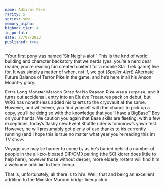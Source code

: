 ```yaml
---
name: Admiral Pike
rarity: 5
series: snw
memory_alpha:
bigbook_tier: 4
in_portal:
date: 27/07/2023
published: true
---
```


“Your first pony was named ‘Sir Neighs-alot’” This is the kind of world building and character backstory that we nerds (yes, you’re a nerd dear reader, you’re reading fan created content for a mobile Star Trek game) live for. It was simply a matter of when, not if, we got (*Spoiler Alert*) Alternate Future Balance of Terror Pike in the game, and he’s here in all his Anson Mount-y glory.

Extra Long Monster Maroon Strap for No Reason Pike was a surprise, and it turns out accidental, entry into an Elusive Treasures pack on debut, but WRG has nonetheless added his talents to the cryovault all the same. However, and whenever, you find yourself with the chance to pick up a copy, you’ll be doing so with the knowledge that you’ll have a BigBase™ Boy on your hands. We caution you again that Base skills are fleeting: with a few exceptions, today’s flashy new Event Shuttle rider is tomorrow’s yawn fest. However, he will presumably get plenty of use thanks to his currently running (and I hope this is true no matter what year you’re reading this in) TV show.

Voyage use may be harder to come by as he’s buried behind a number of people in the all-too-bloated DIP/CMD pairing (the SCI kicker does little to help here), however those without deeper, more elderly rosters will find him a welcome addition to their lineup.

That is, unfortunately, all there is to him. Well, that and being an excellent addition to the Monster Maroon bridge lineup club.
